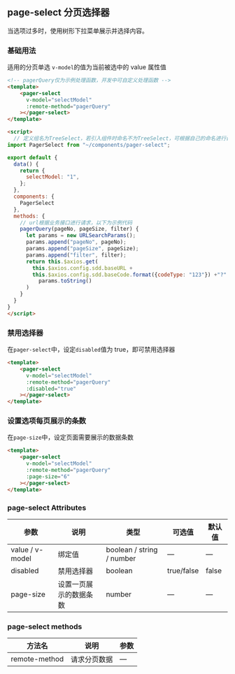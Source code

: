 ## page-select 分页选择器

当选项过多时，使用树形下拉菜单展示并选择内容。

### 基础用法

适用的分页单选
 `v-model`的值为当前被选中的 value 属性值
```html
<!-- pagerQuery仅为示例处理函数，开发中可自定义处理函数 -->
<template>
    <pager-select
      v-model="selectModel"
      :remote-method="pagerQuery"
    ></pager-select>
</template>

<script>
  // 定义组名为TreeSelect，若引入组件时命名不为TreeSelect，可根据自己的命名进行调整
import PagerSelect from "~/components/pager-select";

export default {
  data() {
    return {
      selectModel: "1",
    };
  },
  components: {
    PagerSelect
  },
  methods: {
    // url根据业务接口进行请求，以下为示例代码
    pagerQuery(pageNo, pageSize, filter) {
      let params = new URLSearchParams();
      params.append("pageNo", pageNo);
      params.append("pageSize", pageSize);
      params.append("filter", filter);
      return this.$axios.get(
        this.$axios.config.sdd.baseURL +
        this.$axios.config.sdd.baseCode.format({codeType: "123"}) +"?" +
          params.toString()
      )
    }
  }
}
</script>
```

### 禁用选择器

在`pager-select`中，设定`disabled`值为 true，即可禁用选择器
```html
<template>
    <pager-select
      v-model="selectModel"
      :remote-method="pagerQuery"
      :disabled="true"
    ></pager-select>
</template>
```

### 设置选项每页展示的条数

在`page-size`中，设定页面需要展示的数据条数
```html
<template>
    <pager-select
      v-model="selectModel"
      :remote-method="pagerQuery"
      :page-size="6"
    ></pager-select>
</template>
```

### page-select Attributes
| 参数            | 说明   | 类型                      | 可选值 | 默认值 |
| --------------- | ------ | ------------------------- | ------ | ------ |
| value / v-model | 绑定值 | boolean / string / number | —      | —      |
| disabled | 禁用选择器 | boolean | true/false      | false      |
| page-size | 设置一页展示的数据条数 | number | —      | —       |

### page-select methods
| 方法名           | 说明   | 参数 |
| --------------- | ------ | ------ |
| remote-method | 请求分页数据 | —      |

